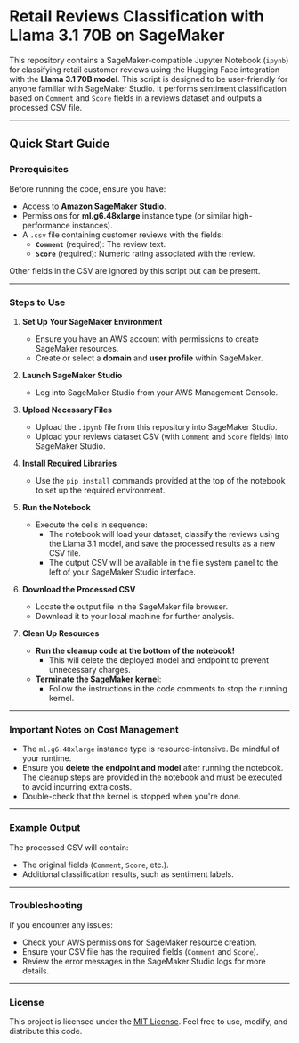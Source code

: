 # Retail Reviews Classification with Llama 3.1 70B on SageMaker

This repository contains a SageMaker-compatible Jupyter Notebook (`ipynb`) for classifying retail customer reviews using the Hugging Face integration with the **Llama 3.1 70B model**. This script is designed to be user-friendly for anyone familiar with SageMaker Studio. It performs sentiment classification based on `Comment` and `Score` fields in a reviews dataset and outputs a processed CSV file.

---

## **Quick Start Guide**

### Prerequisites

Before running the code, ensure you have:
- Access to **Amazon SageMaker Studio**.
- Permissions for **ml.g6.48xlarge** instance type (or similar high-performance instances).
- A `.csv` file containing customer reviews with the fields:
  - **`Comment`** (required): The review text.
  - **`Score`** (required): Numeric rating associated with the review.

Other fields in the CSV are ignored by this script but can be present.

---

### **Steps to Use**

1. **Set Up Your SageMaker Environment**
   - Ensure you have an AWS account with permissions to create SageMaker resources.
   - Create or select a **domain** and **user profile** within SageMaker.

2. **Launch SageMaker Studio**
   - Log into SageMaker Studio from your AWS Management Console.

3. **Upload Necessary Files**
   - Upload the `.ipynb` file from this repository into SageMaker Studio.
   - Upload your reviews dataset CSV (with `Comment` and `Score` fields) into SageMaker Studio.

4. **Install Required Libraries**
   - Use the `pip install` commands provided at the top of the notebook to set up the required environment.

5. **Run the Notebook**
   - Execute the cells in sequence:
     - The notebook will load your dataset, classify the reviews using the Llama 3.1 model, and save the processed results as a new CSV file.
     - The output CSV will be available in the file system panel to the left of your SageMaker Studio interface.

6. **Download the Processed CSV**
   - Locate the output file in the SageMaker file browser.
   - Download it to your local machine for further analysis.

7. **Clean Up Resources**
   - **Run the cleanup code at the bottom of the notebook!**
     - This will delete the deployed model and endpoint to prevent unnecessary charges.
   - **Terminate the SageMaker kernel**:
     - Follow the instructions in the code comments to stop the running kernel.

---

### **Important Notes on Cost Management**

- The `ml.g6.48xlarge` instance type is resource-intensive. Be mindful of your runtime.
- Ensure you **delete the endpoint and model** after running the notebook. The cleanup steps are provided in the notebook and must be executed to avoid incurring extra costs.
- Double-check that the kernel is stopped when you're done.

---

### Example Output

The processed CSV will contain:
- The original fields (`Comment`, `Score`, etc.).
- Additional classification results, such as sentiment labels.

---

### **Troubleshooting**

If you encounter any issues:
- Check your AWS permissions for SageMaker resource creation.
- Ensure your CSV file has the required fields (`Comment` and `Score`).
- Review the error messages in the SageMaker Studio logs for more details.

---

### **License**

This project is licensed under the [MIT License](LICENSE). Feel free to use, modify, and distribute this code.


